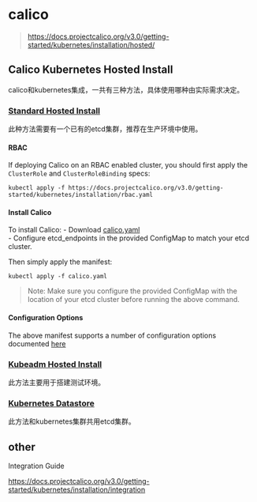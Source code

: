# calico

> https://docs.projectcalico.org/v3.0/getting-started/kubernetes/installation/hosted/  

## Calico Kubernetes Hosted Install

calico和kubernetes集成，一共有三种方法，具体使用哪种由实际需求决定。  

### [Standard Hosted Install](https://docs.projectcalico.org/v3.0/getting-started/kubernetes/installation/hosted/hosted)

此种方法需要有一个已有的etcd集群，推荐在生产环境中使用。  

#### RBAC

If deploying Calico on an RBAC enabled cluster, you should first apply the `ClusterRole` and `ClusterRoleBinding` specs:  

```
kubectl apply -f https://docs.projectcalico.org/v3.0/getting-started/kubernetes/installation/rbac.yaml
```

#### Install Calico

To install Calico:
    - Download [calico.yaml](https://docs.projectcalico.org/v3.0/getting-started/kubernetes/installation/hosted/calico.yaml)  
    - Configure etcd_endpoints in the provided ConfigMap to match your etcd cluster.  
    
Then simply apply the manifest: 
```
kubectl apply -f calico.yaml
``` 

> Note: Make sure you configure the provided ConfigMap with the location of your etcd cluster before running the above command.  

#### Configuration Options

The above manifest supports a number of configuration options documented [here](https://docs.projectcalico.org/v3.0/getting-started/kubernetes/installation/hosted/index#configuration-options)  

### [Kubeadm Hosted Install](https://docs.projectcalico.org/v3.0/getting-started/kubernetes/installation/hosted/kubeadm/)

此方法主要用于搭建测试环境。  

### [Kubernetes Datastore](https://docs.projectcalico.org/v3.0/getting-started/kubernetes/installation/hosted/kubernetes-datastore/)

此方法和kubernetes集群共用etcd集群。  

## 



## other

Integration Guide  

https://docs.projectcalico.org/v3.0/getting-started/kubernetes/installation/integration  

